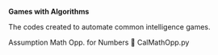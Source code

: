 **Games with Algorithms**

The codes created to automate common intelligence games. 

Assumption Math Opp. for Numbers :game_die:
CalMathOpp.py
